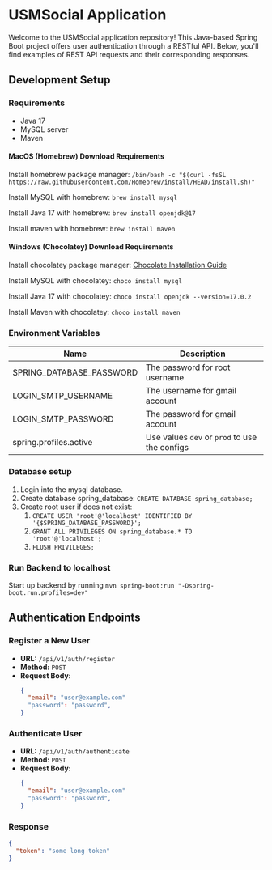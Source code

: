# USMSocial Application

Welcome to the USMSocial application repository! This Java-based Spring Boot project offers user authentication through a RESTful API. Below, you'll find examples of REST API requests and their corresponding responses.

## Development Setup

### Requirements

- Java 17
- MySQL server
- Maven

#### MacOS (Homebrew) Download Requirements

Install homebrew package manager: `/bin/bash -c "$(curl -fsSL https://raw.githubusercontent.com/Homebrew/install/HEAD/install.sh)"`

Install MySQL with homebrew: `brew install mysql`

Install Java 17 with homebrew: `brew install openjdk@17 `

Install maven with homebrew: `brew install maven`

#### Windows (Chocolatey) Download Requirements

Install chocolatey package manager: [Chocolate Installation Guide](https://chocolatey.org/install)

Install MySQL with chocolatey: `choco install mysql`

Install Java 17 with chocolatey: `choco install openjdk --version=17.0.2`

Install Maven with chocolatey: `choco install maven`

### Environment Variables

| Name                     | Description                                   |
| ------------------------ |-----------------------------------------------|
| SPRING_DATABASE_PASSWORD | The password for root username                |
| LOGIN_SMTP_USERNAME      | The username for gmail account                |
| LOGIN_SMTP_PASSWORD      | The password for gmail account                |
| spring.profiles.active   | Use values `dev` or `prod` to use the configs |

### Database setup

1. Login into the mysql database.
2. Create database spring_database: `CREATE DATABASE spring_database;`
3. Create root user if does not exist: 
    1. `CREATE USER 'root'@'localhost' IDENTIFIED BY '{$SPRING_DATABASE_PASSWORD}';`
    2. `GRANT ALL PRIVILEGES ON spring_database.* TO 'root'@'localhost';`
    3. `FLUSH PRIVILEGES;`

### Run Backend to localhost

Start up backend by running `mvn spring-boot:run "-Dspring-boot.run.profiles=dev"`

## Authentication Endpoints

### Register a New User

- **URL:** `/api/v1/auth/register`
- **Method:** `POST`
- **Request Body:**
  ```json
  {
    "email": "user@example.com"
    "password": "password",
  }
  ```
### Authenticate User
- **URL:** `/api/v1/auth/authenticate`
- **Method:** `POST`
- **Request Body:**
  ```json
  {
    "email": "user@example.com"
    "password": "password",
  }
  ```
### Response
```json
{
  "token": "some long token"
}
```
